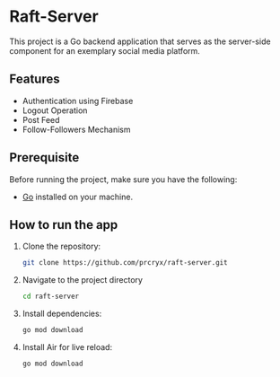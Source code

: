 # Raft-Server

This project is a Go backend application that serves as the server-side component for an exemplary social media platform.

## Features

- Authentication using Firebase
- Logout Operation
- Post Feed
- Follow-Followers Mechanism

## Prerequisite

Before running the project, make sure you have the following:

- [Go](https://golang.org/) installed on your machine.

## How to run the app

1. Clone the repository:

   ```sh
   git clone https://github.com/prcryx/raft-server.git
   ```

2. Navigate to the project directory

   ```sh
   cd raft-server
   ```

3. Install dependencies:
   ```sh
   go mod download
   ```
3. Install Air for live reload:
   ```sh
   go mod download
   ```
